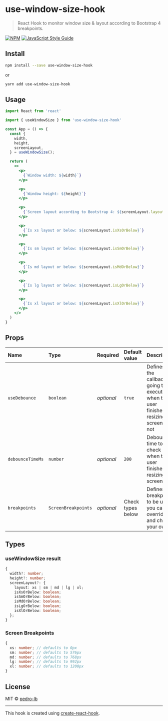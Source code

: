 # use-window-size-hook

> React Hook to monitor window size &amp; layout according to Bootstrap 4 breakpoints.

[![NPM](https://img.shields.io/npm/v/use-window-size-hook.svg)](https://www.npmjs.com/package/use-window-size-hook) [![JavaScript Style Guide](https://img.shields.io/badge/code_style-standard-brightgreen.svg)](https://standardjs.com)

## Install

```bash
npm install --save use-window-size-hook
```

or

```bash
yarn add use-window-size-hook
```

## Usage

```jsx
import React from 'react'

import { useWindowSize } from 'use-window-size-hook'

const App = () => {
  const {
    width,
    height,
    screenLayout,
  } = useWindowSize();

  return (
    <>
      <p>
        {`Window width: ${width}`}
      </p>

      <p>
        {`Window height: ${height}`}
      </p>

      <p>
        {`Screen layout according to Bootstrap 4: ${screenLayout.layout}`}
      </p>

      <p>
        {`Is xs layout or below: ${screenLayout.isXsOrBelow}`}
      </p>

      <p>
        {`Is sm layout or below: ${screenLayout.isSmOrBelow}`}
      </p>

      <p>
        {`Is md layout or below: ${screenLayout.isMdOrBelow}`}
      </p>

      <p>
        {`Is lg layout or below: ${screenLayout.isLgOrBelow}`}
      </p>

      <p>
        {`Is xl layout or below: ${screenLayout.isXlOrBelow}`}
      </p>
    </>
  )
}
```

## Props

Name | Type | Required | Default value | Description
:--- | :--- | :--- | :--- | :---
`useDebounce` | `boolean` | _optional_ | `true` | Defines if the callback is going to be executed when the user finishes resizing the screen or not
`debounceTimeMs` | `number` | _optional_ | `200` | Debounce time to check when the user finishes resizing the screen
`breakpoints` | `ScreenBreakpoints` | _optional_ | Check types below | Defines the breakpoints to be used, you can override and choose your own

## Types

### useWindowSize result

```ts
{
  width?: number;
  height?: number;
  screenLayout?: {
    layout: xs | sm | md | lg | xl;
    isXsOrBelow: boolean;
    isSmOrBelow: boolean;
    isMdOrBelow: boolean;
    isLgOrBelow: boolean;
    isXlOrBelow: boolean;
  };
}
```

### Screen Breakpoints

```ts
{
  xs: number; // defaults to 0px
  sm: number; // defaults to 576px
  md: number; // defaults to 768px
  lg: number; // defaults to 992px
  xl: number; // defaults to 1200px
}
```

## License

MIT © [pedro-lb](https://github.com/pedro-lb)

---

This hook is created using [create-react-hook](https://github.com/hermanya/create-react-hook).
